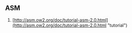 ## ASM
1. [http://asm.ow2.org/doc/tutorial-asm-2.0.html](http://asm.ow2.org/doc/tutorial-asm-2.0.html "tutorial")
